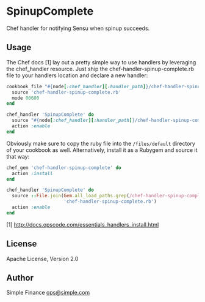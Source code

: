 # SpinupComplete
Chef handler for notifying Sensu when spinup succeeds.

## Usage
The Chef docs [1] lay out a pretty simple way to use handlers by leveraging the
chef\_handler resource. Just ship the chef-handler-spinup-complete.rb file to
your handlers location and declare a new handler:

```ruby
cookbook_file "#{node[:chef_handler][:handler_path]}/chef-handler-spinup-complete.rb" do
  source 'chef-handler-spinup-complete.rb'
  mode 00600
end

chef_handler 'SpinupComplete' do
  source "#{node[:chef_handler][:handler_path]}/chef-handler-spinup-complete.rb"
  action :enable
end
```

Obviously make sure to copy the ruby file into the `/files/default` directory
of your cookbook as well. Alternatively, install it as a Rubygem and source it that way:

```ruby
chef_gem 'chef-handler-spinup-complete' do
  action :install
end

chef_handler 'SpinupComplete' do
  source ::File.join(Gem.all_load_paths.grep(/chef-handler-spinup-complete/).first,
                     'chef-handler-spinup-complete.rb')
  action :enable
end
```

[1] http://docs.opscode.com/essentials_handlers_install.html

## License
Apache License, Version 2.0

## Author
Simple Finance <ops@simple.com>
